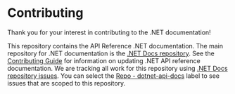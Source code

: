 # Contributing

Thank you for your interest in contributing to the .NET documentation!

This repository contains the API Reference .NET documentation. The main repository for .NET documentation is the [.NET Docs repository](https://github.com/dotnet/docs). See the [Contributing Guide](https://github.com/dotnet/docs/blob/master/CONTRIBUTING.md) for information on updating .NET API reference documentation.
We are tracking all work for this repository using [.NET Docs repository issues](https://github.com/dotnet/docs/issues). You can select the [Repo - dotnet-api-docs](https://github.com/dotnet/docs/issues?q=is%3Aopen+is%3Aissue+label%3A%22%3Afile_folder%3A+Repo+-+dotnet-api-docs%222) label to see issues that are scoped to this repository.
